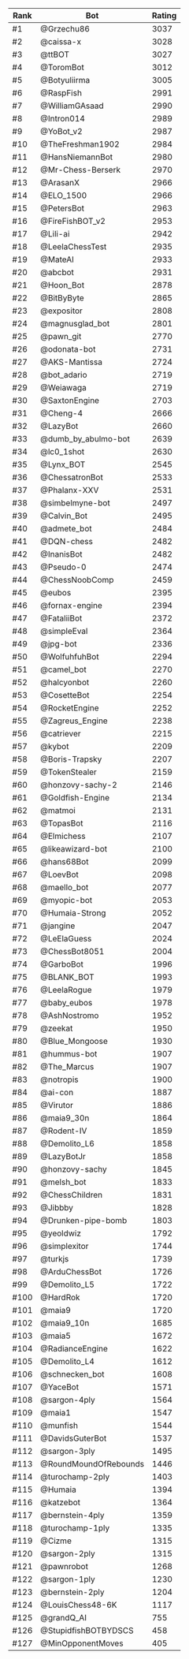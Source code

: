 Rank|Bot|Rating
---|---|---
#1|@Grzechu86|3037
#2|@caissa-x|3028
#3|@ttBOT|3027
#4|@ToromBot|3012
#5|@Botyuliirma|3005
#6|@RaspFish|2991
#7|@WilliamGAsaad|2990
#8|@Intron014|2989
#9|@YoBot_v2|2987
#10|@TheFreshman1902|2984
#11|@HansNiemannBot|2980
#12|@Mr-Chess-Berserk|2970
#13|@ArasanX|2966
#14|@ELO_1500|2966
#15|@PetersBot|2963
#16|@FireFishBOT_v2|2953
#17|@Lili-ai|2942
#18|@LeelaChessTest|2935
#19|@MateAI|2933
#20|@abcbot|2931
#21|@Hoon_Bot|2878
#22|@BitByByte|2865
#23|@expositor|2808
#24|@magnusglad_bot|2801
#25|@pawn_git|2770
#26|@odonata-bot|2731
#27|@AKS-Mantissa|2724
#28|@bot_adario|2719
#29|@Weiawaga|2719
#30|@SaxtonEngine|2703
#31|@Cheng-4|2666
#32|@LazyBot|2660
#33|@dumb_by_abulmo-bot|2639
#34|@lc0_1shot|2630
#35|@Lynx_BOT|2545
#36|@ChessatronBot|2533
#37|@Phalanx-XXV|2531
#38|@simbelmyne-bot|2497
#39|@Calvin_Bot|2495
#40|@admete_bot|2484
#41|@DQN-chess|2482
#42|@InanisBot|2482
#43|@Pseudo-0|2474
#44|@ChessNoobComp|2459
#45|@eubos|2395
#46|@fornax-engine|2394
#47|@FataliiBot|2372
#48|@simpleEval|2364
#49|@jpg-bot|2336
#50|@WolfuhfuhBot|2294
#51|@camel_bot|2270
#52|@halcyonbot|2260
#53|@CosetteBot|2254
#54|@RocketEngine|2252
#55|@Zagreus_Engine|2238
#56|@catriever|2215
#57|@kybot|2209
#58|@Boris-Trapsky|2207
#59|@TokenStealer|2159
#60|@honzovy-sachy-2|2146
#61|@Goldfish-Engine|2134
#62|@matmoi|2131
#63|@TopasBot|2116
#64|@Elmichess|2107
#65|@likeawizard-bot|2100
#66|@hans68Bot|2099
#67|@LoevBot|2098
#68|@maello_bot|2077
#69|@myopic-bot|2053
#70|@Humaia-Strong|2052
#71|@jangine|2047
#72|@LeElaGuess|2024
#73|@ChessBot8051|2004
#74|@GarboBot|1996
#75|@BLANK_BOT|1993
#76|@LeelaRogue|1979
#77|@baby_eubos|1978
#78|@AshNostromo|1952
#79|@zeekat|1950
#80|@Blue_Mongoose|1930
#81|@hummus-bot|1907
#82|@The_Marcus|1907
#83|@notropis|1900
#84|@ai-con|1887
#85|@Virutor|1886
#86|@maia9_30n|1864
#87|@Rodent-IV|1859
#88|@Demolito_L6|1858
#89|@LazyBotJr|1858
#90|@honzovy-sachy|1845
#91|@melsh_bot|1833
#92|@ChessChildren|1831
#93|@Jibbby|1828
#94|@Drunken-pipe-bomb|1803
#95|@yeoldwiz|1792
#96|@simplexitor|1744
#97|@turkjs|1739
#98|@ArduChessBot|1726
#99|@Demolito_L5|1722
#100|@HardRok|1720
#101|@maia9|1720
#102|@maia9_10n|1685
#103|@maia5|1672
#104|@RadianceEngine|1622
#105|@Demolito_L4|1612
#106|@schnecken_bot|1608
#107|@YaceBot|1571
#108|@sargon-4ply|1564
#109|@maia1|1547
#110|@munfish|1544
#111|@DavidsGuterBot|1537
#112|@sargon-3ply|1495
#113|@RoundMoundOfRebounds|1446
#114|@turochamp-2ply|1403
#115|@Humaia|1394
#116|@katzebot|1364
#117|@bernstein-4ply|1359
#118|@turochamp-1ply|1335
#119|@Cizme|1315
#120|@sargon-2ply|1315
#121|@pawnrobot|1268
#122|@sargon-1ply|1230
#123|@bernstein-2ply|1204
#124|@LouisChess48-6K|1117
#125|@grandQ_AI|755
#126|@StupidfishBOTBYDSCS|458
#127|@MinOpponentMoves|405

